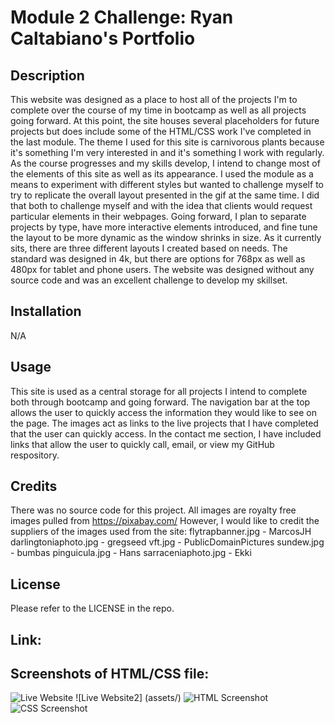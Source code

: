 # Module 2 Challenge: Ryan Caltabiano's Portfolio

## Description

This website was designed as a place to host all of the projects I'm to complete over the course of my
time in bootcamp as well as all projects going forward. At this point, the site houses several placeholders
for future projects but does include some of the HTML/CSS work I've completed in the last module. The theme
I used for this site is carnivorous plants because it's something I'm very interested in and it's something
I work with regularly. As the course progresses and my skills develop, I intend to change most of the elements of this site as well as its appearance. I used the module as a means to experiment with different styles but wanted to challenge myself to try to replicate the overall layout presented in the gif at the same time. I did that both to challenge myself and with the idea that clients would request particular elements in their webpages. Going forward, I plan to separate projects by type, have more interactive elements introduced, and fine tune the layout to be more dynamic as the window shrinks in size. As it currently sits, there are three different layouts I created based on needs. The standard was designed in 4k,
but there are options for 768px as well as 480px for tablet and phone users. The website was designed without any source code and was an excellent challenge to develop my skillset.

## Installation

N/A

## Usage

This site is used as a central storage for all projects I intend to complete both through bootcamp and going forward. The navigation bar at the top allows the user to quickly access the information they would like to see on the page. The images act as links to the live projects that I have completed that the user can quickly access. In the contact me section, I have included links that allow the user to quickly call, email, or view my GitHub respository. 

## Credits

There was no source code for this project.
All images are royalty free images pulled from https://pixabay.com/
However, I would like to credit the suppliers of the images used from the site:
flytrapbanner.jpg - MarcosJH
darlingtoniaphoto.jpg - gregseed
vft.jpg - PublicDomainPictures
sundew.jpg - bumbas
pinguicula.jpg - Hans
sarraceniaphoto.jpg - Ekki

## License

Please refer to the LICENSE in the repo.

## Link:

## Screenshots of HTML/CSS file:

![Live Website](assets/)
![Live Website2] (assets/)
![HTML Screenshot](assets/mod1ss1.png)
![CSS Screenshot](assets/mod1ss2.png)
